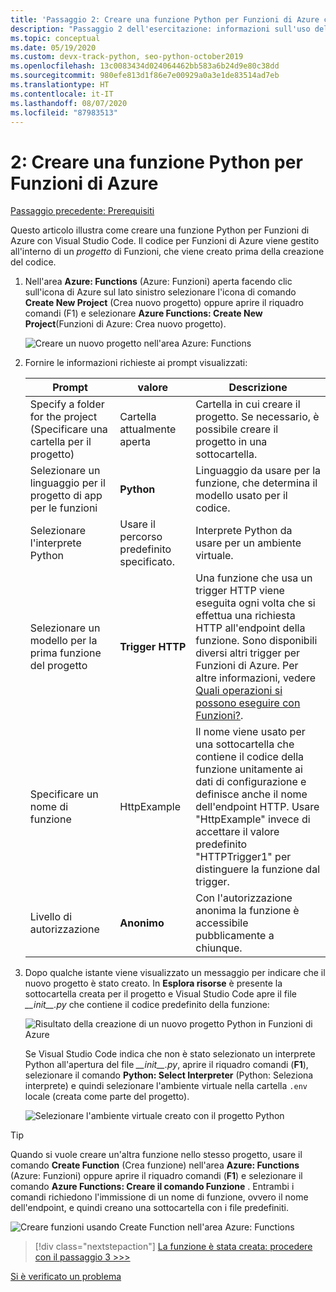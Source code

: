 ```yaml
---
title: 'Passaggio 2: Creare una funzione Python per Funzioni di Azure con VS Code'
description: "Passaggio 2 dell'esercitazione: informazioni sull'uso dell'estensione Funzioni di Azure per VS Code."
ms.topic: conceptual
ms.date: 05/19/2020
ms.custom: devx-track-python, seo-python-october2019
ms.openlocfilehash: 13c0083434d024064462bb583a6b24d9e80c38dd
ms.sourcegitcommit: 980efe813d1f86e7e00929a0a3e1de83514ad7eb
ms.translationtype: HT
ms.contentlocale: it-IT
ms.lasthandoff: 08/07/2020
ms.locfileid: "87983513"
---
```

# <a name="2-create-a-python-function-for-azure-functions"></a>2: Creare una funzione Python per Funzioni di Azure

[Passaggio precedente: Prerequisiti](tutorial-vs-code-serverless-python-01.md)

Questo articolo illustra come creare una funzione Python per Funzioni di Azure con Visual Studio Code. Il codice per Funzioni di Azure viene gestito all'interno di un _progetto_ di Funzioni, che viene creato prima della creazione del codice.

1. Nell'area **Azure: Functions** (Azure: Funzioni) aperta facendo clic sull'icona di Azure sul lato sinistro selezionare l'icona di comando **Create New Project** (Crea nuovo progetto) oppure aprire il riquadro comandi (F1) e selezionare **Azure Functions: Create New Project**(Funzioni di Azure: Crea nuovo progetto).

    ![Creare un nuovo progetto nell'area Azure: Functions](media/tutorial-vs-code-serverless-python/create-a-new-project-in-azure-functions-explorer.png)

1. Fornire le informazioni richieste ai prompt visualizzati:

    | Prompt | valore | Descrizione |
    | --- | --- | --- |
    | Specify a folder for the project (Specificare una cartella per il progetto) | Cartella attualmente aperta | Cartella in cui creare il progetto. Se necessario, è possibile creare il progetto in una sottocartella. |
    | Selezionare un linguaggio per il progetto di app per le funzioni | **Python** | Linguaggio da usare per la funzione, che determina il modello usato per il codice. |
    | Selezionare l'interprete Python | Usare il percorso predefinito specificato. | Interprete Python da usare per un ambiente virtuale. |
    | Selezionare un modello per la prima funzione del progetto | **Trigger HTTP** | Una funzione che usa un trigger HTTP viene eseguita ogni volta che si effettua una richiesta HTTP all'endpoint della funzione. Sono disponibili diversi altri trigger per Funzioni di Azure. Per altre informazioni, vedere [Quali operazioni si possono eseguire con Funzioni?](/azure/azure-functions/functions-overview#what-can-i-do-with-functions). |
    | Specificare un nome di funzione | HttpExample | Il nome viene usato per una sottocartella che contiene il codice della funzione unitamente ai dati di configurazione e definisce anche il nome dell'endpoint HTTP. Usare "HttpExample" invece di accettare il valore predefinito "HTTPTrigger1" per distinguere la funzione dal trigger. |
    | Livello di autorizzazione | **Anonimo** | Con l'autorizzazione anonima la funzione è accessibile pubblicamente a chiunque. |

1. Dopo qualche istante viene visualizzato un messaggio per indicare che il nuovo progetto è stato creato. In **Esplora risorse** è presente la sottocartella creata per il progetto e Visual Studio Code apre il file *\_\_init\_\_.py* che contiene il codice predefinito della funzione:

    ![Risultato della creazione di un nuovo progetto Python in Funzioni di Azure](media/tutorial-vs-code-serverless-python/display-results-of-new-python-project-in-azure-functions.png)

    Se Visual Studio Code indica che non è stato selezionato un interprete Python all'apertura del file *\_\_init\_\_.py*, aprire il riquadro comandi (**F1**), selezionare il comando **Python: Select Interpreter** (Python: Seleziona interprete) e quindi selezionare l'ambiente virtuale nella cartella `.env` locale (creata come parte del progetto).

    ![Selezionare l'ambiente virtuale creato con il progetto Python](media/tutorial-vs-code-serverless-python/select-virtual-environment-created-with-the-python-project.png)

> [!TIP]
> Quando si vuole creare un'altra funzione nello stesso progetto, usare il comando **Create Function** (Crea funzione) nell'area **Azure: Functions** (Azure: Funzioni) oppure aprire il riquadro comandi (**F1**) e selezionare il comando **Azure Functions: Creare il comando Funzione** . Entrambi i comandi richiedono l'immissione di un nome di funzione, ovvero il nome dell'endpoint, e quindi creano una sottocartella con i file predefiniti.
>
> ![Creare funzioni usando Create Function nell'area Azure: Functions](media/tutorial-vs-code-serverless-python/create-new-functions-in-azure-functions-explorer.png)

> [!div class="nextstepaction"]
> [La funzione è stata creata: procedere con il passaggio 3 >>>](tutorial-vs-code-serverless-python-03.md)

[Si è verificato un problema](https://www.research.net/r/PWZWZ52?tutorial=vscode-functions-python&step=02-create-function)

